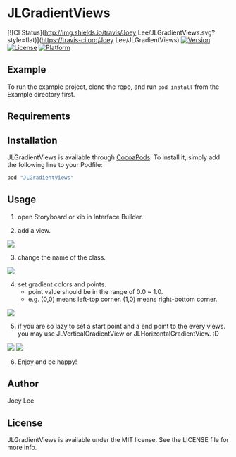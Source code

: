 # JLGradientViews

[![CI Status](http://img.shields.io/travis/Joey Lee/JLGradientViews.svg?style=flat)](https://travis-ci.org/Joey Lee/JLGradientViews)
[![Version](https://img.shields.io/cocoapods/v/JLGradientViews.svg?style=flat)](http://cocoapods.org/pods/JLGradientViews)
[![License](https://img.shields.io/cocoapods/l/JLGradientViews.svg?style=flat)](http://cocoapods.org/pods/JLGradientViews)
[![Platform](https://img.shields.io/cocoapods/p/JLGradientViews.svg?style=flat)](http://cocoapods.org/pods/JLGradientViews)

## Example

To run the example project, clone the repo, and run `pod install` from the Example directory first.

## Requirements

## Installation

JLGradientViews is available through [CocoaPods](http://cocoapods.org). To install
it, simply add the following line to your Podfile:

```ruby
pod "JLGradientViews"
```

## Usage

1. open Storyboard or xib in Interface Builder.

2. add a view.

[![](https://raw.github.com/buhikon/JLGradientViews/master/img01.png)](https://raw.github.com/buhikon/JLGradientViews/master/img01.png)

3. change the name of the class.

[![](https://raw.github.com/buhikon/JLGradientViews/master/img02.png)](https://raw.github.com/buhikon/JLGradientViews/master/img02.png)

4. set gradient colors and points.
   - point value should be in the range of 0.0 ~ 1.0.
   - e.g. (0,0) means left-top corner. (1,0) means right-bottom corner.

[![](https://raw.github.com/buhikon/JLGradientViews/master/img03.png)](https://raw.github.com/buhikon/JLGradientViews/master/img03.png)

5. if you are so lazy to set a start point and a end point to the every views. you may use JLVerticalGradientView or JLHorizontalGradientView. :D

[![](https://raw.github.com/buhikon/JLGradientViews/master/img04.png)](https://raw.github.com/buhikon/JLGradientViews/master/img04.png)
[![](https://raw.github.com/buhikon/JLGradientViews/master/img05.png)](https://raw.github.com/buhikon/JLGradientViews/master/img05.png)

6. Enjoy and be happy!

## Author

Joey Lee

## License

JLGradientViews is available under the MIT license. See the LICENSE file for more info.
